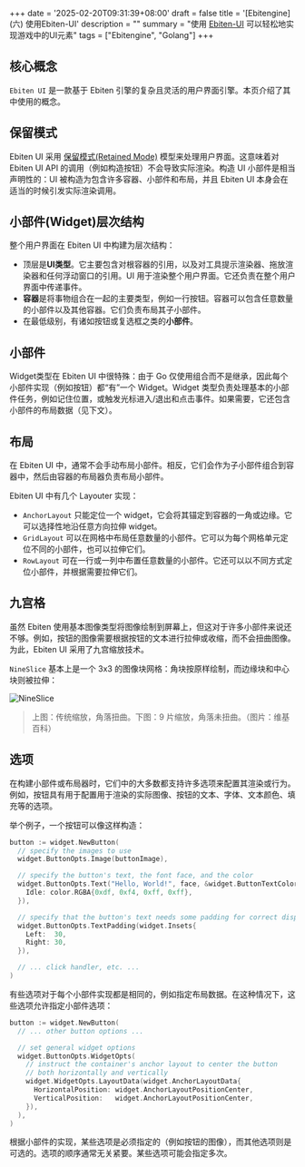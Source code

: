 +++
date = '2025-02-20T09:31:39+08:00'
draft = false
title = '[Ebitengine] (六) 使用Ebiten-UI'
description = ""
summary = "使用 [Ebiten-UI](https://ebitenui.github.io/) 可以轻松地实现游戏中的UI元素"
tags = ["Ebitengine", "Golang"]
+++

## 核心概念

`Ebiten UI` 是一款基于 Ebiten 引擎的复杂且灵活的用户界面引擎。本页介绍了其中使用的概念。

## 保留模式

Ebiten UI 采用 [保留模式(Retained Mode)](https://en.wikipedia.org/wiki/Retained_mode) 模型来处理用户界面。这意味着对 Ebiten UI API 的调用（例如构造按钮）不会导致实际渲染。构造 UI 小部件是相当声明性的：UI 被构造为包含许多容器、小部件和布局，并且 Ebiten UI 本身会在适当的时候引发实际渲染调用。

## 小部件(Widget)层次结构

整个用户界面在 Ebiten UI 中构建为层次结构：

- 顶层是**UI类型**。它主要包含对根容器的引用，以及对工具提示渲染器、拖放渲染器和任何浮动窗口的引用。UI 用于渲染整个用户界面。它还负责在整个用户界面中传递事件。
- **容器**是将事物组合在一起的主要类型，例如一行按钮。容器可以包含任意数量的小部件以及其他容器。它们负责布局其子小部件。
- 在最低级别，有诸如按钮或复选框之类的**小部件**。

## 小部件

Widget类型在 Ebiten UI 中很特殊：由于 Go 仅使用组合而不是继承，因此每个小部件实现（例如按钮）都“有”一个 Widget。Widget 类型负责处理基本的小部件任务，例如记住位置，或触发光标进入/退出和点击事件。如果需要，它还包含小部件的布局数据（见下文）。

## 布局

在 Ebiten UI 中，通常不会手动布局小部件。相反，它们会作为子小部件组合到容器中，然后由容器的布局器负责布局小部件。

Ebiten UI 中有几个 Layouter 实现：

- `AnchorLayout` 只能定位一个 widget，它会将其锚定到容器的一角或边缘。它可以选择性地沿任意方向拉伸 widget。
- `GridLayout` 可以在网格中布局任意数量的小部件。它可以为每个网格单元定位不同的小部件，也可以拉伸它们。
- `RowLayout` 可在一行或一列中布置任意数量的小部件。它还可以以不同方式定位小部件，并根据需要拉伸它们。

## 九宫格

虽然 Ebiten 使用基本图像类型将图像绘制到屏幕上，但这对于许多小部件来说还不够。例如，按钮的图像需要根据按钮的文本进行拉伸或收缩，而不会扭曲图像。为此，Ebiten UI 采用了九宫缩放技术。

`NineSlice` 基本上是一个 3x3 的图像块网格：角块按原样绘制，而边缘块和中心块则被拉伸：

![NineSlice](https://upload.wikimedia.org/wikipedia/commons/thumb/7/7a/Traditional_scaling_vs_9-slice_scaling.svg/320px-Traditional_scaling_vs_9-slice_scaling.svg.png)

> 上图：传统缩放，角落扭曲。下图：9 片缩放，角落未扭曲。（图片：维基百科）

## 选项

在构建小部件或布局器时，它们中的大多数都支持许多选项来配置其渲染或行为。例如，按钮具有用于配置用于渲染的实际图像、按钮的文本、字体、文本颜色、填充等的选项。

举个例子，一个按钮可以像这样构造：

```go
button := widget.NewButton(
  // specify the images to use
  widget.ButtonOpts.Image(buttonImage),

  // specify the button's text, the font face, and the color
  widget.ButtonOpts.Text("Hello, World!", face, &widget.ButtonTextColor{
    Idle: color.RGBA{0xdf, 0xf4, 0xff, 0xff},
  }),

  // specify that the button's text needs some padding for correct display
  widget.ButtonOpts.TextPadding(widget.Insets{
    Left:  30,
    Right: 30,
  }),

  // ... click handler, etc. ...
)
```

有些选项对于每个小部件实现都是相同的，例如指定布局数据。在这种情况下，这些选项允许指定小部件选项：

```go
button := widget.NewButton(
  // ... other button options ...

  // set general widget options
  widget.ButtonOpts.WidgetOpts(
    // instruct the container's anchor layout to center the button
    // both horizontally and vertically
    widget.WidgetOpts.LayoutData(widget.AnchorLayoutData{
      HorizontalPosition: widget.AnchorLayoutPositionCenter,
      VerticalPosition:   widget.AnchorLayoutPositionCenter,
    }),
  ),
)
```

根据小部件的实现，某些选项是必须指定的（例如按钮的图像），而其他选项则是可选的。选项的顺序通常无关紧要。某些选项可能会指定多次。

